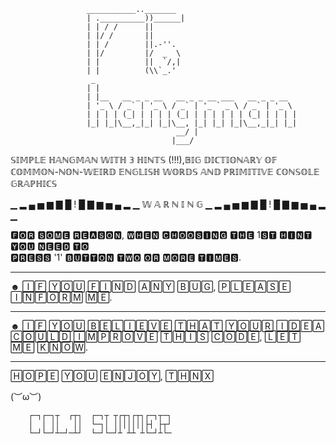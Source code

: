                      ___________.._______
                     | .__________))______|
                     | | / /      ||
                     | |/ /       ||   
                     | | /        ||.-''.
                     | |/         |/  _  \
                     | |          ||  `/,|
                     | |          (\\`_.'
                      _        
                     | |                                            
                     | |__   __ _ _ __   __ _ _ __ ___   __ _ _ __  
                     | '_ \ / _` | '_ \ / _` | '_ ` _ \ / _` | '_ \ 
                     | | | | (_| | | | | (_| | | | | | | (_| | | | |
                     |_| |_|\__,_|_| |_|\__, |_| |_| |_|\__,_|_| |_|
                                         __/ |                      
                                        |___/  
                   
𝕊𝕀𝕄ℙ𝕃𝔼 ℍ𝔸ℕ𝔾𝕄𝔸ℕ 𝕎𝕀𝕋ℍ 𝟛 ℍ𝕀ℕ𝕋𝕊 (!!!),𝔹𝕀𝔾 𝔻𝕀ℂ𝕋𝕀𝕆ℕ𝔸ℝ𝕐 𝕆𝔽 ℂ𝕆𝕄𝕄𝕆ℕ-ℕ𝕆ℕ-𝕎𝔼𝕀ℝ𝔻 𝔼ℕ𝔾𝕃𝕀𝕊ℍ 𝕎𝕆ℝ𝔻𝕊 
𝔸ℕ𝔻 
ℙℝ𝕀𝕄𝕀𝕋𝕀𝕍𝔼 ℂ𝕆ℕ𝕊𝕆𝕃𝔼 𝔾ℝ𝔸ℙℍ𝕀ℂ𝕊



▁ ▂ ▄ ▅ ▆ ▇ █ ! █ ▇ ▆ ▅ ▄ ▂ ▁ 𝕎 𝔸 ℝ ℕ 𝕀 ℕ 𝔾   ▁ ▂ ▄ ▅ ▆ ▇ █ ! █ ▇ ▆ ▅ ▄ ▂ ▁

 🅵🅾🆁  🆂🅾🅼🅴  🆁🅴🅰🆂🅾🅽,  🆆🅷🅴🅽  🅲🅷🅾🅾🆂🅸🅽🅶  🆃🅷🅴  1🆂🆃  🅷🅸🅽🆃  🆈🅾🆄  🅽🅴🅴🅳  🆃🅾   
 🅿🆁🅴🆂🆂  '1'  🅱🆄🆃🆃🅾🅽  🆃🆆🅾  🅾🆁  🅼🅾🆁🅴  🆃🅸🅼🅴🆂.
_______________________________________________________________________________________________________
☻ 🄸🄵 🅈🄾🅄 🄵🄸🄽🄳 🄰🄽🅈 🄱🅄🄶, 🄿🄻🄴🄰🅂🄴 🄸🄽🄵🄾🅁🄼 🄼🄴.
_______________________________________________________________________________________________________
☻ 🄸🄵 🅈🄾🅄 🄱🄴🄻🄸🄴🅅🄴 🅃🄷🄰🅃 🅈🄾🅄🅁 🄸🄳🄴🄰 🄲🄾🅄🄻🄳 🄸🄼🄿🅁🄾🅅🄴 🅃🄷🄸🅂 🄲🄾🄳🄴, 🄻🄴🅃 🄼🄴 🄺🄽🄾🅆.
_______________________________________________________________________________________________________

🄷🄾🄿🄴 🅈🄾🅄 🄴🄽🄹🄾🅈, 🅃🄷🄽🅇

(︶ω︶)                                                                         
 
        ┌─┐┌─┐┬  ┌┬┐  ┌─┐┬ ┬┌┬┐┌┬┐┌─┐┬─┐
        │  │ ││   ││  └─┐│ │││││││├┤ ├┬┘        
        └─┘└─┘┴─┘─┴┘  └─┘└─┘┴ ┴┴ ┴└─┘┴└─
